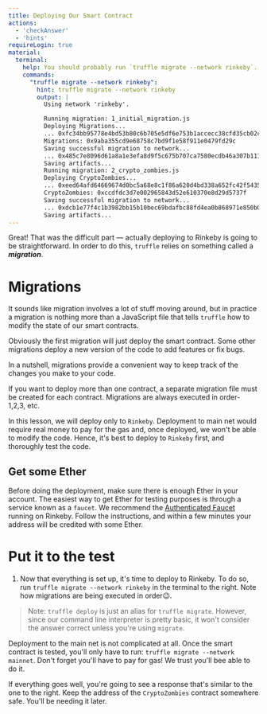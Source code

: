```yaml
---
title: Deploying Our Smart Contract
actions:
  - 'checkAnswer'
  - 'hints'
requireLogin: true
material:
  terminal:
    help: You should probably run `truffle migrate --network rinkeby`.
    commands:
      "truffle migrate --network rinkeby":
        hint: truffle migrate --network rinkeby
        output: |
          Using network 'rinkeby'.

          Running migration: 1_initial_migration.js
          Deploying Migrations...
          ... 0xfc34bb95778e4bd53b80c6b705e5df6e753b1accecc38cfd35cb02c0e37ee223
          Migrations: 0x9aba355cd9e68758c7bd9f1e58f911e0479fd29c
          Saving successful migration to network...
          ... 0x485c7e8096d61a8a1e3efa8d9f5c675b707ca7580ecdb46a307b11146351fc9d
          Saving artifacts...
          Running migration: 2_crypto_zombies.js
          Deploying CryptoZombies...
          ... 0xeed64afd64669674d0bc5a68e8c1f86a620d4bd338a652fc42f54353a252d07c
          CryptoZombies: 0xccdfdc3d7e002965843d52e610370e8d29d5737f
          Saving successful migration to network...
          ... 0xdcb1e77f4c1b3982bb15b10bec69bdafbc88fd4ea0b868971e850b02875de68e
          Saving artifacts...
---
```


Great! That was the difficult part — actually deploying to Rinkeby is going to be straightforward. In order to do this, `truffle` relies on something called a **_migration_**.

# Migrations

It sounds like migration involves a lot of stuff moving around, but in practice a migration is nothing more than a JavaScript file that tells `truffle` how to modify the state of our smart contracts.

Obviously the first migration will just deploy the smart contract. Some other migrations deploy a new version of the code to add features or fix bugs.

In a nutshell, migrations provide a convenient way to keep track of the changes you make to your code.

If you want to deploy more than one contract, a separate migration file must be created for each contract. Migrations are always executed in order- 1,2,3, etc.

In this lesson, we will deploy only to `Rinkeby`. Deployment to main net would require real money to pay for the gas and, once deployed, we won't be able to modify the code. Hence, it's best to deploy to `Rinkeby` first, and thoroughly test the code.

## Get some Ether

Before doing the deployment, make sure there is enough Ether in your account. The easiest way to get Ether for testing purposes is through a service known as a `faucet`. We recommend the <a href="https://faucet.rinkeby.io/" target=”_blank”> Authenticated Faucet</a> running on Rinkeby. Follow the instructions, and within a few minutes your address will be credited with some Ether.

# Put it to the test

1. Now that everything is set up, it's time to deploy to Rinkeby. To do so, run `truffle migrate --network rinkeby` in the terminal to the right. Note how migrations are being executed in order😉.
> Note: `truffle deploy` is just an alias for `truffle migrate`. However, since our command line interpreter is pretty basic, it won't consider the answer correct unless you're using `migrate`.

Deployment to the main net is not complicated at all. Once the smart contract is tested, you'll only have to run: `truffle migrate --network mainnet`. Don't forget you'll have to pay for gas! We trust you'll bee able to do it.

If everything goes well, you're going to see a response that's similar to the one to the right. Keep the address of the `CryptoZombies` contract somewhere safe. You'll be needing it later.
